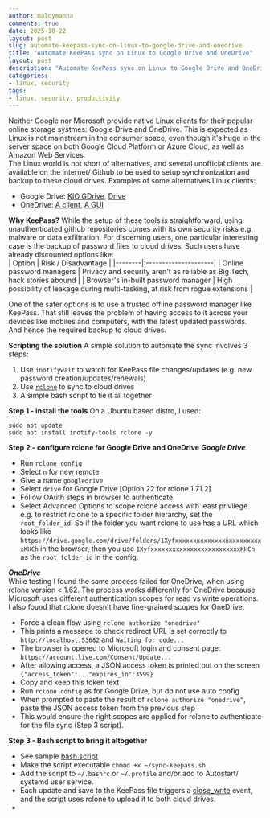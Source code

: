 ```yaml
---
author: maloymanna
comments: true
date: 2025-10-22
layout: post
slug: automate-keepass-sync-on-linux-to-google-drive-and-onedrive
title: "Automate KeePass sync on Linux to Google Drive and OneDrive"
layout: post
description: "Automate KeePass sync on Linux to Google Drive and OneDrive"
categories:
- linux, security
tags:
- linux, security, productivity
---
```

Neither Google nor Microsoft provide native Linux clients for their popular online storage systmes: Google Drive and OneDrive. This is expected as Linux is not mainstream in the consumer space, even though it's huge in the server space on both Google Cloud Platform or Azure Cloud, as well as Amazon Web Services.  
The Linux world is not short of alternatives, and several unofficial clients are available on the internet/ Github to be used to setup synchronization and backup to these cloud drives. 
Examples of some alternatives Linux clients: 
- Google Drive: [KIO GDrive](https://community.kde.org/KIO_GDrive), [Drive](https://github.com/odeke-em/drive)  
- OneDrive:  [A client](https://github.com/abraunegg/onedrive), [A GUI](https://github.com/bpozdena/OneDriveGUI)  

**Why KeePass?**
While the setup of these tools is straightforward, using unauthenticated github repositories comes with its own security risks e.g. malware or data exfiltration.
For discerning users, one particular interesting case is the backup of password files to cloud drives. Such users have already discounted options like:  
| Option | Risk / Disadvantage |
|--------|:---------------------|
| Online password managers | Privacy and security aren't as reliable as Big Tech, hack stories abound  |
| Browser's in-built password manager | High possibility of leakage during multi-tasking, at risk from rogue extensions |  

One of the safer options is to use a trusted offline password manager like KeePass. That still leaves the problem of having access to it across your devices like mobiles and computers, with the latest updated passwords. And hence the required backup to cloud drives.

**Scripting the solution**
A simple solution to automate the sync involves 3 steps:
1. Use `inotifywait` to watch for KeePass file changes/updates (e.g. new password creation/updates/renewals)
2. Use [`rclone`](https://rclone.org/) to sync to cloud drives
3. A simple bash script to tie it all together

**Step 1 - install the tools**
On a Ubuntu based distro, I used:
```
sudo apt update
sudo apt install inotify-tools rclone -y
```

**Step 2 - configure rclone for Google Drive and OneDrive**
***Google Drive***
- Run `rclone config`
- Select `n` for new remote
- Give a name `googledrive`
- Select `drive` for Google Drive [Option 22 for rclone 1.71.2]
- Follow OAuth steps in browser to authenticate
- Select Advanced Options to scope rclone access with least privilege. e.g. to restrict rclone to a specific folder hierarchy, set the `root_folder_id`. So if the folder you want rclone to use has a URL which looks like `https://drive.google.com/drive/folders/1XyfxxxxxxxxxxxxxxxxxxxxxxxxxKHCh` in the browser, then you use `1XyfxxxxxxxxxxxxxxxxxxxxxxxxxKHCh` as the `root_folder_id` in the config.

***OneDrive***  
While testing I found the same process failed for OneDrive, when using rclone version < 1.62.
The process works differently for OneDrive because Microsoft uses different authentication scopes for read vs write operations. I also found that rclone doesn't have fine-grained scopes for OneDrive.
- Force a clean flow using `rclone authorize "onedrive"`
- This prints a message to check redirect URL is set correctly to `http://localhost:53682` and `Waiting for code...`
- The browser is opened to Microsoft login and consent page: `https://account.live.com/Consent/Update...`
- After allowing access, a JSON access token is printed out on the screen `{"access_token":..."expires_in":3599}`
- Copy and keep this token text
- Run `rclone config` as for Google Drive, but do not use auto config
- When prompted to paste the result of `rclone authorize "onedrive"`, paste the JSON access token from the previous step
- This would ensure the right scopes are applied for rclone to authenticate for the file sync (Step 3 script).

**Step 3 - Bash script to bring it altogether**
- See sample [bash script](/sync-keepass.sh)
- Make the script executable `chmod +x ~/sync-keepass.sh`
- Add the script to `~/.bashrc` or `~/.profile` and/or add to Autostart/ systemd user service.
- Each update and save to the KeePass file triggers a [close_write](https://linux.die.net/man/1/inotifywait) event, and the script uses rclone to upload it to both cloud drives.
-

